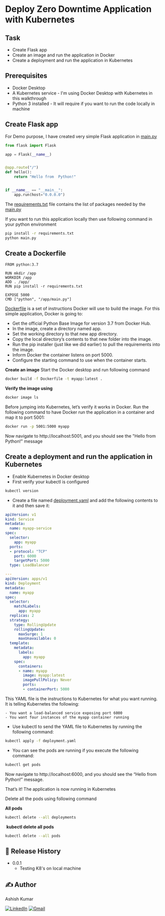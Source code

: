 # Deploy Zero Downtime Application with Kubernetes

## Task
- Create Flask app
- Create an image and run the application in Docker
- Create a deployment and run the application in Kubernetes

## Prerequisites
- Docker Desktop
- A Kubernetes service - I'm using Docker Desktop with Kubernetes in this walkthrough
- Python 3 installed - It will require if you want to run the code locally in machine

## Create Flask app
For Demo purpose, I have created very simple Flask application in [main.py](./main.py)

```py
from flask import Flask

app = Flask(__name__)


@app.route("/")
def hello():
    return "Hello from  Python!"


if __name__ == "__main__":
    app.run(host="0.0.0.0")
```

The [requirements.txt](./requirements.txt) file contains the list of packages needed by the [main.py](./main.py)

If you want to run this application locally then use following command in your python environment

```sh
pip install -r requirements.txt
python main.py
```

## Create a Dockerfile

```docker
FROM python:3.7

RUN mkdir /app
WORKDIR /app
ADD . /app/
RUN pip install -r requirements.txt

EXPOSE 5000
CMD ["python", "/app/main.py"]
```

[Dockerfile](./Dockerfile) is a set of instructions Docker will use to build the image. For this simple application, Docker is going to:

- Get the official Python Base Image for version 3.7 from Docker Hub.
- In the image, create a directory named app.
- Set the working directory to that new app directory.
- Copy the local directory’s contents to that new folder into the image.
- Run the pip installer (just like we did earlier) to pull the requirements into the image.
- Inform Docker the container listens on port 5000.
- Configure the starting command to use when the container starts.

**Create an image**
Start the Docker desktop and run following command
```sh
docker build -f Dockerfile -t myapp:latest .
```

**Verify the image using**
```sh
docker image ls
```

Before jumping into Kubernetes, let’s verify it works in Docker. Run the following command to have Docker run the application in a container and map it to port 5001:

```sh
docker run -p 5001:5000 myapp
```

Now navigate to http://localhost:5001, and you should see the "Hello from Python!" message

## Create a deployment and run the application in Kubernetes

- Enable Kubernetes in Docker desktop
- First verify your kubectl is configured
```sh
kubectl version
```
- Create a file named [deployment.yaml](./deployment.yaml) and add the following contents to it and then save it:

```yaml
apiVersion: v1
kind: Service
metadata:
  name: myapp-service
spec:
  selector:
    app: myapp
  ports:
  - protocol: "TCP"
    port: 6000
    targetPort: 5000
  type: LoadBalancer

---
apiVersion: apps/v1
kind: Deployment
metadata:
  name: myapp
spec:
  selector:
    matchLabels:
      app: myapp
  replicas: 2
  strategy:
    type: RollingUpdate
    rollingUpdate:
      maxSurge: 1
      maxUnavailable: 0
  template:
    metadata:
      labels:
        app: myapp
    spec:
      containers:
      - name: myapp
        image: myapp:latest
        imagePullPolicy: Never
        ports:
        - containerPort: 5000
```
This YAML file is the instructions to Kubernetes for what you want running. It is telling Kubernetes the following:

    - You want a load-balanced service exposing port 6000
    - You want four instances of the myapp container running

- Use kubectl to send the YAML file to Kubernetes by running the following command:
```sh
kubectl apply -f deployment.yaml
```
- You can see the pods are running if you execute the following command:
```sh
kubectl get pods
```

Now navigate to http://localhost:6000, and you should see the “Hello from Python!” message.

That’s it! The application is now running in Kubernetes

Delete all the pods using following command

**All pods**
```sh
kubectl delete --all deployments
```
​
**kubectl delete all pods**
```sh
kubectl delete --all pods
```

## 📜 Release History

* 0.0.1
    - Testing K8's on local machine

## ✍️ Author

Ashish Kumar

[![LinkedIn](https://img.shields.io/badge/-Ashish%20Kumar-blue?style=social&logo=Linkedin&logoColor=blue&link=https://www.linkedin.com/in/ashishkrb7/)](https://www.linkedin.com/in/ashishkrb7/) 
[![Gmail](https://img.shields.io/badge/-Ashish%20Kumar-c14438?style=social&logo=Gmail&logoColor=red&link=mailto:ashishkrb7@gmail.com)](mailto:ashishkrb7@gmail.com)

